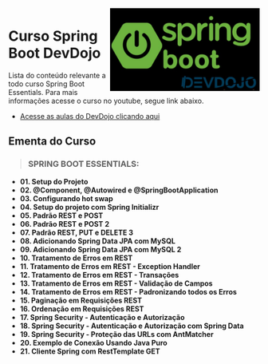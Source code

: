 <img src="src/img/springdevdojo.jpeg" align="right" width="300">

# Curso Spring Boot DevDojo

Lista do conteúdo relevante a todo curso Spring Boot Essentials. Para mais informações acesse o curso no youtube, segue link abaixo.
* [Acesse as aulas do DevDojo clicando aqui](https://www.youtube.com/watch?v=R-F-UcDo_5I&list=PL62G310vn6nF3gssjqfCKLpTK2sZJ_a_1)

## Ementa do Curso

> ### SPRING BOOT ESSENTIALS:

- **01. Setup do Projeto**
- **02. @Component, @Autowired e @SpringBootApplication**
- **03. Configurando hot swap**
- **04. Setup do projeto com Spring Initializr**
- **05. Padrão REST e POST**
- **06. Padrão REST e POST 2**
- **07. Padrão REST, PUT e DELETE 3**
- **08. Adicionando Spring Data JPA com MySQL**
- **09. Adicionando Spring Data JPA com MySQL 2**
- **10. Tratamento de Erros em REST**
- **11. Tratamento de Erros em REST - Exception Handler**
- **12. Tratamento de Erros em REST - Transações**
- **13. Tratamento de Erros em REST - Validação de Campos**
- **14. Tratamento de Erros em REST - Padronizando todos os Erros**
- **15. Paginação em Requisições REST**
- **16. Ordenação em Requisições REST**
- **17. Spring Security - Autenticação e Autorização**
- **18. Spring Security - Autenticação e Autorização com Spring Data**
- **19. Spring Security - Proteção das URLs com AntMatcher**
- **20. Exemplo de Conexão Usando Java Puro**
- **21. Cliente Spring com RestTemplate GET**
